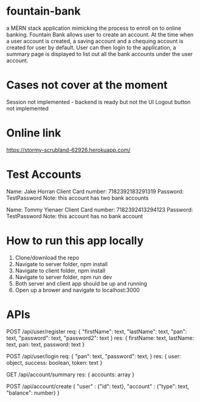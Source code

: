 # fountain-bank

a MERN stack application mimicking the process to enroll on to online banking. Fountain Bank allows user to create an account. At the time when a user account is created, a saving account and a chequing account is created for user by default. User can then login to the application, a summary page is displayed to list out all the bank accounts under the user account.

# Cases not cover at the moment
Session not implemented - backend is ready but not the UI
Logout button not implemented

# Online link
https://stormy-scrubland-62926.herokuapp.com/

# Test Accounts

Name: Jake Horran
Client Card number: 7182392183291319
Password: TestPassword
Note: this account has two bank accounts

Name: Tommy Yienaer
Client Card number: 7182392413294123
Password: TestPassword
Note: this account has no bank account


# How to run this app locally
1. Clone/download the repo
2. Navigate to server folder, npm install
3. Navigate to client folder, npm install
4. Navigate to server folder, npm run dev
5. Both server and client app should be up and running
6. Open up a brower and navigate to localhost:3000

# APIs

POST /api/user/register
req:
{
	"firstName": text,
	"lastName": text,
	"pan": text,
	"password": text,
	"password2": text
}
res:
{
  firstName: text,
  lastName: text,
  pan: text,
  password: text
}

POST /api/user/login
req:
{
	"pan": text,
	"password": text,
}
res:
{
  user: object,
  success: boolean,
  token: text
}

GET /api/account/summary
res:
{
  accounts: array
}

POST /api/account/create
{
	"user" : {"id": text},
	"account" : {"type": text, "balance": number}
}

